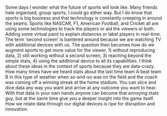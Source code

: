 

Some days I wonder what the future of sports will look like. Many friends hate organised, group sports, I
could go either way. But I do know that sports is big business and that technology is constantly creeping in
around the seams. Sports like NASCAR, F1, American Football, and Cricket all are using some technologies to
track the players or aid the viewers or both. Adding some virtual paint to explain distances or label players
in real-time. The term ‘second screen’ is bantered around because we are watching TV with additional
devices with us. The question then becomes how do we augment sports to get more value for the viewer, 1)
without reproducing data, 2) still working without a second screen, 3) reaching beyond the simple stats, 4)
using the additional device to all its capabilities. I think about these ideas in the context of sports
because they are data-crazy. How many times have we heard stats about the last time team A beat team B in this
type of weather when so-and-so was on the field and the coach was coming off a winning streak at the home
stadium. You can slice and dice data any way you want and arrive at any outcome you want to hear. With that
data in your own hands anyone can become that annoying stats guy, but at the same time give you a deeper
insight into the game itself. How we relate data through our digital devices is ripe for disruption and
innovation.